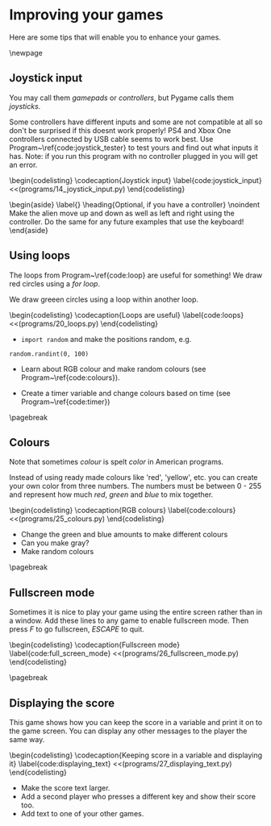 # Improving your games

Here are some tips that will enable you to enhance your games.

\newpage

## Joystick input

You may call them *gamepads* or *controllers*, but Pygame calls them *joysticks*.

Some controllers have different inputs and some are not compatible at all so don't be surprised if this doesnt work properly!  PS4 and Xbox One controllers connected by USB cable seems to work best.  Use Program~\ref{code:joystick_tester} to test yours and find out what inputs it has.  Note: if you run this program with no controller plugged in you will get an error.


\begin{codelisting}
\codecaption{Joystick input}
\label{code:joystick_input}
<<(programs/14_joystick_input.py)
\end{codelisting}

\begin{aside}
\label{}
\heading{Optional, if you have a controller}
\noindent Make the alien move up and down as well as left and right using the controller.  Do the same for any future examples that use the keyboard!
\end{aside}





## Using loops

The loops from Program~\ref{code:loop} are useful for something!  We draw red circles using a *for loop*.

We draw greeen circles using a loop within another loop.

\begin{codelisting}
\codecaption{Loops are useful}
\label{code:loops}
<<(programs/20_loops.py)
\end{codelisting}

* `import random` and make the positions random, e.g.
```
random.randint(0, 100)
```
* Learn about RGB colour and make random colours (see Program~\ref{code:colours}).

* Create a timer variable and change colours based on time (see Program~\ref{code:timer})

\pagebreak

## Colours

Note that sometimes *colour* is spelt *color* in American programs.

Instead of using ready made colours like 'red', 'yellow', etc. you can create your
own color from three numbers. The numbers must be between 0 - 255 and represent
how much *red*, *green* and *blue* to mix together.


\begin{codelisting}
\codecaption{RGB colours}
\label{code:colours}
<<(programs/25_colours.py)
\end{codelisting}

* Change the green and blue amounts to make different colours
* Can you make gray?
* Make random colours

\pagebreak

## Fullscreen mode

Sometimes it is nice to play your game using the entire screen rather than in a window.
Add these lines to any game to enable fullscreen mode.
Then press *F* to go fullscreen, *ESCAPE* to quit.
  
\begin{codelisting}
\codecaption{Fullscreen mode}
\label{code:full_screen_mode}
<<(programs/26_fullscreen_mode.py)
\end{codelisting}

\pagebreak

## Displaying the score

This game shows how you can keep the score in a variable and print it on to the game screen.  You can display any other
messages to the player the same way.

\begin{codelisting}
\codecaption{Keeping score in a variable and displaying it}
\label{code:displaying_text}
<<(programs/27_displaying_text.py)
\end{codelisting}

* Make the score text larger.
* Add a second player who presses a different key and show their score too.
* Add text to one of your other games.




